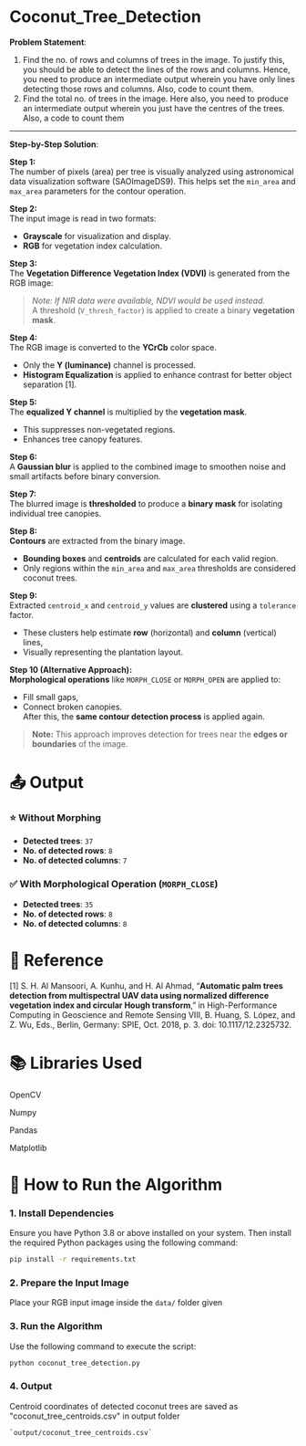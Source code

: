 # Coconut_Tree_Detection

**Problem Statement**:
1.	Find the no. of rows and columns of trees in the image. To justify this, you should be able to detect the lines of the rows and columns. Hence, you need to produce an intermediate output wherein you have only lines detecting those rows and columns. Also, code to count them.
2.	Find the total no. of trees in the image. Here also, you need to produce an intermediate output wherein you just have the centres of the trees. Also, a code to count them
---
**Step-by-Step Solution**:

**Step 1:**  
The number of pixels (area) per tree is visually analyzed using astronomical data visualization software (SAOImageDS9). This helps set the `min_area` and `max_area` parameters for the contour operation.

**Step 2:**  
The input image is read in two formats:  
- **Grayscale** for visualization and display.  
- **RGB** for vegetation index calculation.

**Step 3:**  
The **Vegetation Difference Vegetation Index (VDVI)** is generated from the RGB image:  
> _Note: If NIR data were available, NDVI would be used instead._  
A threshold (`V_thresh_factor`) is applied to create a binary **vegetation mask**.

**Step 4:**  
The RGB image is converted to the **YCrCb** color space.  
- Only the **Y (luminance)** channel is processed.  
- **Histogram Equalization** is applied to enhance contrast for better object separation [1].

**Step 5:**  
The **equalized Y channel** is multiplied by the **vegetation mask**.  
- This suppresses non-vegetated regions.  
- Enhances tree canopy features.

**Step 6:**  
A **Gaussian blur** is applied to the combined image to smoothen noise and small artifacts before binary conversion.

**Step 7:**  
The blurred image is **thresholded** to produce a **binary mask** for isolating individual tree canopies.

**Step 8:**  
**Contours** are extracted from the binary image.  
- **Bounding boxes** and **centroids** are calculated for each valid region.  
- Only regions within the `min_area` and `max_area` thresholds are considered coconut trees.

**Step 9:**  
Extracted `centroid_x` and `centroid_y` values are **clustered** using a `tolerance` factor.  
- These clusters help estimate **row** (horizontal) and **column** (vertical) lines,  
- Visually representing the plantation layout.

**Step 10 (Alternative Approach):**  
**Morphological operations** like `MORPH_CLOSE` or `MORPH_OPEN` are applied to:  
- Fill small gaps,  
- Connect broken canopies.  
After this, the **same contour detection process** is applied again.  

> **Note:** This approach improves detection for trees near the **edges or boundaries** of the image.

# 📤 Output

### ⭐ Without Morphing

- **Detected trees**: `37`  
- **No. of detected rows**: `8`  
- **No. of detected columns**: `7`


### ✅ With Morphological Operation (`MORPH_CLOSE`)

- **Detected trees**: `35`  
- **No. of detected rows**: `8`  
- **No. of detected columns**: `8`

# 📖 Reference

[1]	S. H. Al Mansoori, A. Kunhu, and H. Al Ahmad, 
“**Automatic palm trees detection from multispectral UAV data using normalized difference vegetation index and circular Hough transform**,” in High-Performance Computing in Geoscience and Remote Sensing VIII, B. Huang, S. López, and Z. Wu, Eds., Berlin, Germany: SPIE, Oct. 2018, p. 3. doi: 10.1117/12.2325732.


# 📚 Libraries Used

OpenCV

Numpy

Pandas

Matplotlib

# 🚀 How to Run the Algorithm

### 1. Install Dependencies

Ensure you have Python 3.8 or above installed on your system. Then install the required Python packages using the following command:

```bash
pip install -r requirements.txt 
```
### 2. Prepare the Input Image

Place your RGB input image inside the `data/` folder given

### 3. Run the Algorithm

Use the following command to execute the script:

```bash
python coconut_tree_detection.py
```
### 4. Output

Centroid coordinates of detected coconut trees are saved as "coconut_tree_centroids.csv" in output folder

    `output/coconut_tree_centroids.csv`